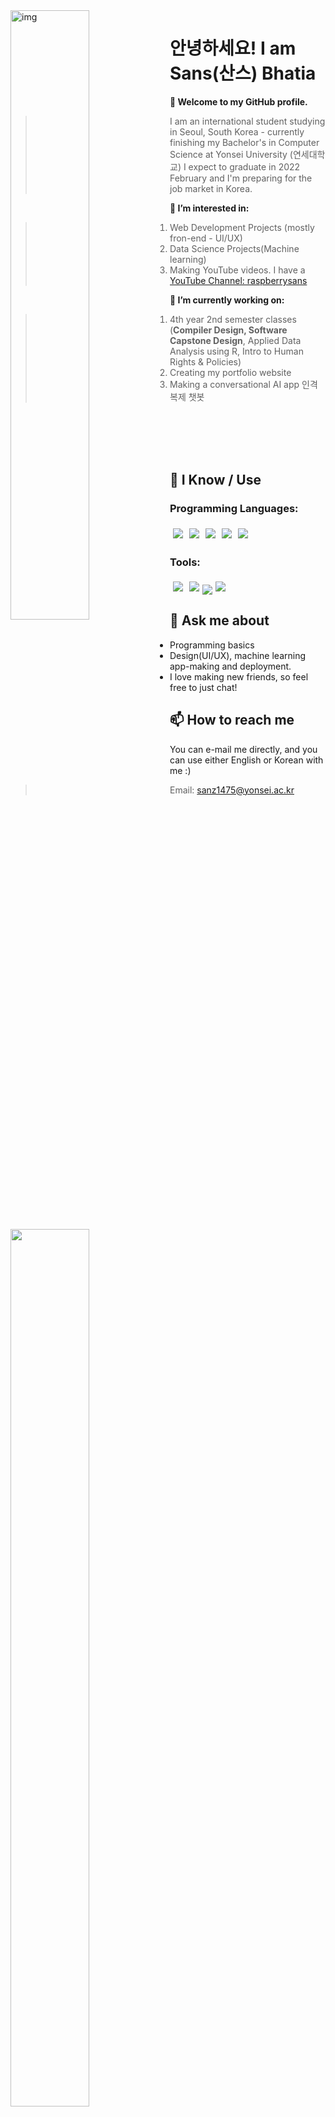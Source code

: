 <img align="left" alt="img" src="http://25.media.tumblr.com/72d5855e55a1971645b927c14debc7ce/tumblr_mtjget4P4m1ru39xmo1_500.gif" width="50%" height="auto" />
<div align="left">
<h1> 안녕하세요! I am Sans(산스) Bhatia </h1>
</div>

<b>👋 Welcome to my GitHub profile.</b>
> I am an international student studying in Seoul, South Korea - currently finishing my Bachelor's in Computer Science at Yonsei University (연세대학교)
> I expect to graduate in 2022 February and I'm preparing for the job market in Korea.

<b>👀 I’m interested in:</b>
> 1. Web Development Projects (mostly fron-end - UI/UX)
> 2. Data Science Projects(Machine learning)
> 3. Making YouTube videos. I have a <a href="https://www.youtube.com/channel/UC11rT-5FwqUB64nGWe3DuiQ">YouTube Channel: raspberrysans</a>

<img width="50%" height="60%" display="flex-wrap" align="left" src="https://github-readme-stats.vercel.app/api?username=sanz1475&show_icons=true&hide_border=true" />

<div align="left">
  
<b>🌱 I’m currently working on:</b>
  
> 1. 4th year 2nd semester classes (<b>Compiler Design, Software Capstone Design</b>, 
  Applied Data Analysis using R, Intro to Human Rights & Policies)
> 2. Creating my portfolio website
> 3. Making a conversational AI app 인격 복제 챗봇 

</div>

</br> </br> </br>
</br>
## 🧠 I Know / Use

### Programming Languages:

<img src="https://img.shields.io/badge/-C++-black?style=for-the-badge&logo=c%2B%2B&logoColor=blue" style="margin:5px" /><img src="http://img.shields.io/badge/-python-black?style=for-the-badge&logo=python&logoColor=blue" style="margin:5px" /><img src="http://img.shields.io/badge/-c-black?style=for-the-badge&logo=c&logoColor=white" style="margin:5px" /><img src="http://img.shields.io/badge/-java-black?style=for-the-badge&logo=java&logoColor=orange" style="margin:5px" /><img src="http://img.shields.io/badge/-javascript-black?style=for-the-badge&logo=javascript" style="margin:5px" />


### Tools:

<img src="http://img.shields.io/badge/-gitgub-black?style=for-the-badge&logo=github" style="margin:5px" /><img src="http://img.shields.io/badge/-finalcut-black?style=for-the-badge&logo=unity" style="margin:5px" /><img src="http://img.shields.io/badge/-notion-black?style=for-the-badge&logo=notion" style="margin:25x" /><img src="http://img.shields.io/badge/-react-black?style=for-the-badge&logo=react&logoColor=red" style="margin:5px" />

## 💬 Ask me about

-  Programming basics
-  Design(UI/UX), machine learning app-making and deployment.
-  I love making new friends, so feel free to just chat!

## 📫 How to reach me

You can e-mail me directly, and you can use either English or Korean with me :)
> Email: <a href="mailto:sanz1475@yonsei.ac.kr">sanz1475@yonsei.ac.kr</a>

<!---
sanz1475/sanz1475 is a ✨ special ✨ repository because its `README.md` (this file) appears on your GitHub profile.
You can click the Preview link to take a look at your changes.
--->
